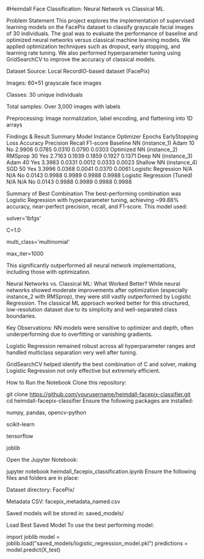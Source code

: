 #Heimdall Face Classification: Neural Network vs Classical ML

Problem Statement
This project explores the implementation of supervised learning models on the FacePix dataset to classify grayscale facial images of 30 individuals.
The goal was to evaluate the performance of baseline and optimized neural networks versus classical machine learning models.
We applied optimization techniques such as dropout, early stopping, and learning rate tuning.
We also performed hyperparameter tuning using GridSearchCV to improve the accuracy of classical models.

Dataset
Source: Local RecordIO-based dataset (FacePix)

Images: 60×51 grayscale face images

Classes: 30 unique individuals

Total samples: Over 3,000 images with labels

Preprocessing: Image normalization, label encoding, and flattening into 1D arrays

Findings & Result Summary
Model Instance	Optimizer	Epochs	EarlyStopping	Loss	Accuracy	Precision	Recall	F1-score
Baseline NN (instance_1)	Adam	10	No	2.9906	0.0785	0.0310	0.0790	0.0303
Optimized NN (instance_2)	RMSprop	30	Yes	2.7163	0.1939	0.1859	0.1927	0.1371
Deep NN (instance_3)	Adam	40	Yes	3.3983	0.0331	0.0012	0.0333	0.0023
Shallow NN (instance_4)	SGD	50	Yes	3.3996	0.0368	0.0041	0.0370	0.0061
Logistic Regression	N/A	N/A	No	0.0143	0.9988	0.9989	0.9988	0.9988
Logistic Regression (Tuned)	N/A	N/A	No	0.0143	0.9988	0.9989	0.9988	0.9988

Summary of Best Combination
The best-performing combination was Logistic Regression with hyperparameter tuning, achieving ~99.88% accuracy, near-perfect precision, recall, and F1-score. This model used:

solver='lbfgs'

C=1.0

multi_class='multinomial'

max_iter=1000

This significantly outperformed all neural network implementations, including those with optimization.

Neural Networks vs. Classical ML: What Worked Better?
While neural networks showed moderate improvements after optimization (especially instance_2 with RMSprop), they were still vastly outperformed by Logistic Regression. The classical ML approach worked better for this structured, low-resolution dataset due to its simplicity and well-separated class boundaries.

Key Observations:
NN models were sensitive to optimizer and depth, often underperforming due to overfitting or vanishing gradients.

Logistic Regression remained robust across all hyperparameter ranges and handled multiclass separation very well after tuning.

GridSearchCV helped identify the best combination of C and solver, making Logistic Regression not only effective but extremely efficient.

How to Run the Notebook
Clone this repository:

git clone https://github.com/yourusername/heimdall-facepix-classifier.git
cd heimdall-facepix-classifier
Ensure the following packages are installed:

numpy, pandas, opencv-python

scikit-learn

tensorflow

joblib

Open the Jupyter Notebook:

jupyter notebook heimdall_facepix_classification.ipynb
Ensure the following files and folders are in place:

Dataset directory: FacePix/

Metadata CSV: facepix_metadata_named.csv

Saved models will be stored in: saved_models/

Load Best Saved Model
To use the best performing model:


import joblib
model = joblib.load("saved_models/logistic_regression_model.pkl")
predictions = model.predict(X_test)
